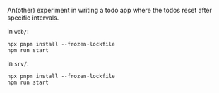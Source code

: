 An(other) experiment in writing a todo app where the todos reset after specific intervals.

in `web/`:

```
npx pnpm install --frozen-lockfile
npm run start
```

in `srv/`:

```
npx pnpm install --frozen-lockfile
npm run start
```
